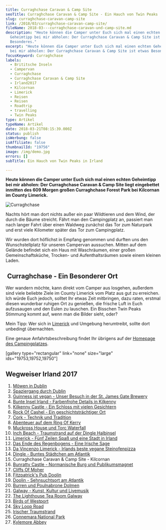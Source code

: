 ```yaml
---
title: Curraghchase Caravan & Camp Site
seoTitle: Curraghchase Caravan & Camp Site - Ein Hauch von Twin Peaks
slug: curraghchase-caravan-camp-site
link: /2018/03/curraghchase-caravan-camp-site/
fileName: 2018-03---curraghchase-caravan-und-camp-site.md
description: "Heute können die Camper unter Euch sich mal einen echten
  Geheimtipp bei mir abholen: Der Curraghchase Caravan & Camp Site ist etwas
  Besonderes."
excerpt: "Heute können die Camper unter Euch sich mal einen echten Geheimtipp
  bei mir abholen: Der Curraghchase Caravan & Camp Site ist etwas Besonderes."
focusKeyword: Curraghchase
labels:
  - Brititsche Inseln
  - Campervan
  - Curraghchase
  - Curraghchase Caravan & Camp Site
  - Irland2017
  - Kilcornan
  - Limerick
  - Reisen
  - Reisen
  - Roadtrip
  - travelling
  - Twin Peaks
type: Artikel
typeName: Artikel
date: 2018-03-21T08:15:39.000Z
status: publish
isWerbung: false
isAffiliate: false
thumbnailId: "19756"
image: /img/demo.jpg
errors: []
subTitle: Ein Hauch von Twin Peaks in Irland
  
---
```


**Heute können die Camper unter Euch sich mal einen echten Geheimtipp bei mir
abholen: Der Curraghchase Caravan &amp; Camp Site liegt eingebettet inmitten des
609 Morgen großen Curraghchase Forest Park bei Kilcornan im County Limerick.**

![Curraghchase](http://cardamonchai.com/wp-content/uploads/2018/02/40191781452_80849a6968_z-300x225.jpg)

Nachts hört man dort nichts außer ein paar Wildtieren und dem Wind, der durch
die Bäume streicht. Fährt man den Campingplatz an, passiert man nach langer
Fahrt über einen Waldweg zunächst das Tor zum Naturpark und erst viele Kilometer
später das Tor zum Campingplatz.

Wir wurden dort höflichst in Empfang genommen und durften uns den
Wunschstellplatz für unseren Campervan aussuchen. Mitten auf dem Gelände
befindet sich ein Haus mit Waschräumen, einer großen Gemeinschaftsküche,
Trocken- und Aufenthaltsräumen sowie einem kleinen Laden.

##  Curraghchase - Ein Besonderer Ort

Wer wandern möchte, kann direkt vom Camper aus losgehen, außerdem sind viele
beliebte Ziele im County Limerick vom Platz aus gut zu erreichen. Ich würde Euch
jedoch, solltet Ihr etwas Zeit mitbringen, dazu raten, erstmal diesen wunderbar
ruhigen Ort zu genießen, die frische Luft in Euch aufzusaugen und den Eulen zu
lauschen. Ein Bisschen Twin Peaks Stimmung kommt auf, wenn man die Bilder sieht,
oder?

Mein Tipp: Wer sich in [Limerick](/2018/02/limerick/) und Umgebung herumtreibt,
sollte dort unbedingt übernachten.

Eine genaue Anfahrtsbeschreibung findet Ihr übrigens auf der
[Homepage des Campingplatzes](http://www.curraghchase.info/).

[gallery type="rectangular" link="none" size="large" ids="19753,19752,19750"]

## Wegweiser Irland 2017

1.  [Möwen in Dublin](/2017/10/moewen-in-dublin/)
1.  [Spaziergang durch Dublin](/2017/10/kleiner-spaziergang-durch-dublin/)
1.  [Guinness ist vegan - Unser Besuch in der St. James Gate Brewery](/2017/10/guinness-ist-vegan-brauerei-besuch/)
1.  [Bunte Insel Irland - Farbenfrohe Details in Kilkenny](/2017/11/kilkenny-bunte-insel-irland/)
1.  [Kilkenny Castle - Ein Schloss mit vielen Gesichtern](/2017/11/kilkenny-castle/)
1.  [Rock Of Cashel - Ein geschichtsträchtiger Ort](/2017/11/rock-of-cashel/)
1.  [Cork - Technik und Tradition](/2017/12/cork/)
1.  [Abenteuer auf dem Ring Of Kerry](/2018/01/ring-of-kerry/)
1.  [Muckross House und Torc Waterfall](/2018/02/muckross-house-und-torc-waterfall-irland/)
1.  [Inch Beach - Traumstrand auf der Dingle Halbinsel](/2018/02/lieblingsstrand-inch-beach/)
1.  [Limerick - Fünf Zeilen Spaß und eine Stadt in Irland](/2018/02/limerick/)
1.  [Das Ende des Regenbogens - Eine Irische Sage](/2018/02/das-ende-des-regenbogens/)
1.  [Da Vincenzo Limerick - Irlands beste vegane Steinofenpizza](/2018/03/da-vincenzo-limerick/)
1.  [Dingle - Buntes Städtchen am Atlantik](/2018/03/dingle/)
1.  Curraghchase Caravan &amp; Camp Site - Kilcornan
1.  [Bunratty Castle - Normanische Burg und Publikumsmagnet](/2018/03/bunratty-castle/)
1.  [Cliffs Of Moher](/2018/04/cliffs-of-moher/)
1.  [Fitzpatrick's Pub Doolin](/2018/04/fitzpatricks-pub-doolin/)
1.  [Doolin - Sehnsuchtsort am Atlantik](/2018/04/doolin/)
1.  [Burren und Poulnabrone Dolmen](/2018/04/poulnabrone-dolmen-burren/)
1.  [Galway - Kunst, Kultur und Livemusik](/2018/04/galway/)
1.  [The Lighthouse Tea Room Galway](/2018/05/the-lighthouse-tea-room-galway/)
1.  [Birds of Westport](/2018/05/birds-of-westport/)
1.  [Sky Loop Road](/2018/05/sky-loop-road-clifden/)
1.  [Irischer Traumstrand](/2018/05/irischer-traumstrand/)
1.  [Connemara National Park](/2018/05/connemara-national-park/)
1.  [Kylemore Abbey](/2018/05/kylemore-abbey/)

  